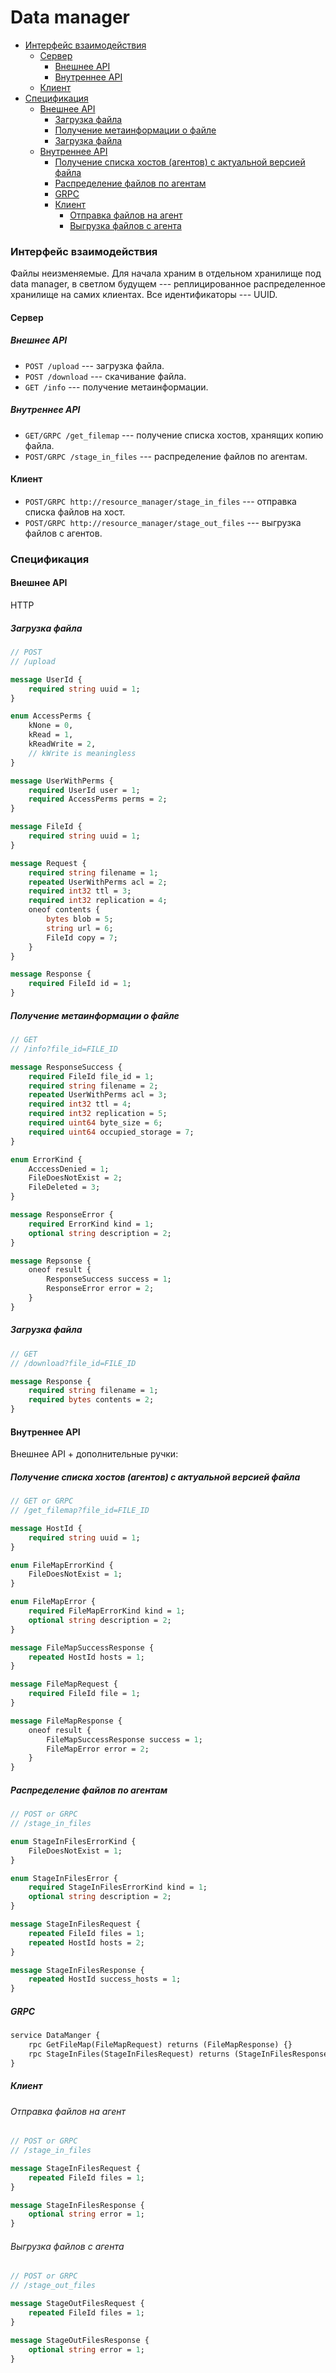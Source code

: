 # Data manager


<!-- vim-markdown-toc GitLab -->

- [Интерфейс взаимодействия](#Интерфейс-взаимодействия)
    + [Сервер](#Сервер)
        * [Внешнее API](#Внешнее-api)
        * [Внутреннее API](#Внутреннее-api)
    + [Клиент](#Клиент)
- [Спецификация](#Спецификация)
    + [Внешнее API](#Внешнее-api-1)
        * [Загрузка файла](#Загрузка-файла)
        * [Получение метаинформации о файле](#Получение-метаинформации-о-файле)
        * [Загрузка файла](#Загрузка-файла-1)
    + [Внутреннее API](#Внутреннее-api-1)
        * [Получение списка хостов (агентов) с актуальной версией файла](#Получение-списка-хостов-агентов-с-актуальной-версией-файла)
        * [Распределение файлов по агентам](#Распределение-файлов-по-агентам)
        * [GRPC](#grpc)
        * [Клиент](#Клиент-1)
            - [Отправка файлов на агент](#Отправка-файлов-на-агент)
            - [Выгрузка файлов с агента](#Выгрузка-файлов-с-агента)

<!-- vim-markdown-toc -->

### Интерфейс взаимодействия
Файлы неизменяемые. Для начала храним в отдельном хранилище под data manager, в светлом будущем --- реплицированное распределенное хранилище на самих клиентах.
Все идентификаторы --- UUID.

#### Сервер
##### Внешнее API
+ `POST /upload` --- загрузка файла.
+ `POST /download` --- скачивание файла.
+ `GET /info` --- получение метаинформации.

##### Внутреннее API
+ `GET/GRPC /get_filemap` --- получение списка хостов, хранящих копию файла.
+ `POST/GRPC /stage_in_files` --- распределение файлов по агентам.

#### Клиент
+ `POST/GRPC http://resource_manager/stage_in_files` --- отправка списка файлов на хост.
+ `POST/GRPC http://resource_manager/stage_out_files` --- выгрузка файлов с агентов.

### Спецификация
#### Внешнее API
HTTP
##### Загрузка файла
```protobuf
// POST
// /upload

message UserId {
    required string uuid = 1;
}

enum AccessPerms {
    kNone = 0,
    kRead = 1,
    kReadWrite = 2,
    // kWrite is meaningless
}

message UserWithPerms {
    required UserId user = 1;
    required AccessPerms perms = 2;
}

message FileId {
    required string uuid = 1;
}

message Request {
    required string filename = 1;
    repeated UserWithPerms acl = 2;
    required int32 ttl = 3;
    required int32 replication = 4;
    oneof contents {
        bytes blob = 5;
        string url = 6;
        FileId copy = 7;
    }
}

message Response {
    required FileId id = 1;
}
```

##### Получение метаинформации о файле
```protobuf
// GET
// /info?file_id=FILE_ID

message ResponseSuccess {
    required FileId file_id = 1;
    required string filename = 2;
    repeated UserWithPerms acl = 3;
    required int32 ttl = 4;
    required int32 replication = 5;
    required uint64 byte_size = 6;
    required uint64 occupied_storage = 7;
}

enum ErrorKind {
    AcccessDenied = 1;
    FileDoesNotExist = 2;
    FileDeleted = 3;
}

message ResponseError {
    required ErrorKind kind = 1;
    optional string description = 2;
}

message Repsonse {
    oneof result {
        ResponseSuccess success = 1;
        ResponseError error = 2;
    }
}
```

##### Загрузка файла
```protobuf
// GET
// /download?file_id=FILE_ID

message Response {
    required string filename = 1;
    required bytes contents = 2;
}
```

#### Внутреннее API
Внешнее API + дополнительные ручки:

##### Получение списка хостов (агентов) с актуальной версией файла
```protobuf
// GET or GRPC
// /get_filemap?file_id=FILE_ID

message HostId {
    required string uuid = 1;
}

enum FileMapErrorKind {
    FileDoesNotExist = 1;
}

enum FileMapError {
    required FileMapErrorKind kind = 1;
    optional string description = 2;
}

message FileMapSuccessResponse {
    repeated HostId hosts = 1;
}

message FileMapRequest {
    required FileId file = 1;
}

message FileMapResponse {
    oneof result {
        FileMapSuccessResponse success = 1;
        FileMapError error = 2;
    }
}
```

##### Распределение файлов по агентам
```protobuf
// POST or GRPC
// /stage_in_files

enum StageInFilesErrorKind {
    FileDoesNotExist = 1;
}

enum StageInFilesError {
    required StageInFilesErrorKind kind = 1;
    optional string description = 2;
}

message StageInFilesRequest {
    repeated FileId files = 1;
    repeated HostId hosts = 2;
}

message StageInFilesResponse {
    repeated HostId success_hosts = 1;
}
```

##### GRPC
```protobuf
service DataManger {
    rpc GetFileMap(FileMapRequest) returns (FileMapResponse) {}
    rpc StageInFiles(StageInFilesRequest) returns (StageInFilesResponse) {}
}
```

##### Клиент
###### Отправка файлов на агент
```protobuf
// POST or GRPC
// /stage_in_files

message StageInFilesRequest {
    repeated FileId files = 1;
}

message StageInFilesResponse {
    optional string error = 1;
}
```

###### Выгрузка файлов с агента
```protobuf
// POST or GRPC
// /stage_out_files

message StageOutFilesRequest {
    repeated FileId files = 1;
}

message StageOutFilesResponse {
    optional string error = 1;
}
```

